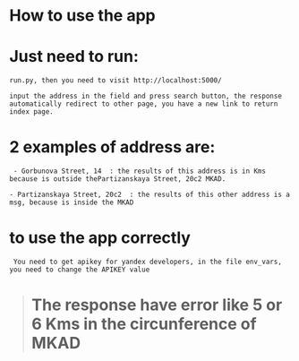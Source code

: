# How to use the app
# Just need to run: 
```run.py, then you need to visit http://localhost:5000/```

```input the address in the field and press search button, the response automatically redirect to other page, you have a new link to return index page. ```

# 2 examples of address are:

``` - Gorbunova Street, 14  : the results of this address is in Kms because is outside thePartizanskaya Street, 20с2 MKAD.```

```- Partizanskaya Street, 20с2  : the results of this other address is a msg, because is inside the MKAD```

# to use the app correctly

``` You need to get apikey for yandex developers, in the file env_vars, you need to change the APIKEY value```

> # The response have error like 5 or 6 Kms in the circunference of MKAD